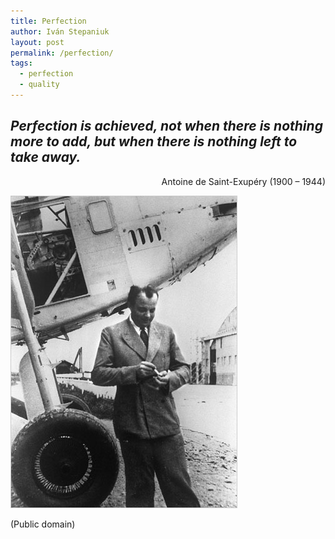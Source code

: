 ```yaml
---
title: Perfection
author: Iván Stepaniuk
layout: post
permalink: /perfection/
tags:
  - perfection
  - quality
---
```

<h2 style="text-align: left;">
  <em>Perfection is achieved, not when there is nothing more to add, but when there is nothing left to take away.</em>
</h2>

<p style="text-align: right;">
  Antoine de Saint-Exupéry (1900 &#8211; 1944)
</p>

<div id="attachment_134" style="width: 373px" class="wp-caption alignleft">
  <a href="/img/antoine-saint-exupery.jpg"><img class="size-full wp-image-134" title="antoine-saint-exupery" alt="" src="/img/antoine-saint-exupery.jpg" width="363" height="500" /></a>
  
  <p class="wp-caption-text">
    (Public domain)
  </p>
</div>

&nbsp;

&nbsp;
